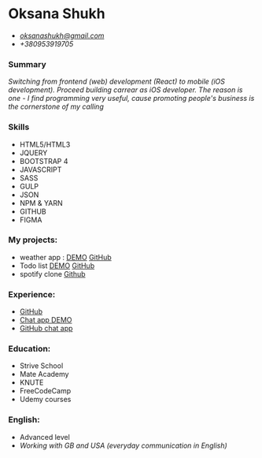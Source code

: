 # Oksana Shukh
* *oksanashukh@gmail.com*
* *+380953919705*

### Summary
*Switching from frontend (web) development (React) to mobile (iOS development). Proceed building carrear as iOS developer. The reason is one - I find programming very useful, cause promoting people's business is the cornerstone of my calling*

### Skills
* HTML5/HTML3   
* JQUERY
* BOOTSTRAP 4
* JAVASCRIPT
* SASS
* GULP
* JSON
* NPM & YARN
* GITHUB
* FIGMA


### My projects:
- weather app : 
[DEMO](https://oksanacoder.github.io/weather-react-app/) 
[GitHub](https://github.com/OksanaCoder/weather-react-app)
- Todo list
[DEMO](https://oksanacoder.github.io/todo-react-hooks/)
[GitHub](https://github.com/OksanaCoder/todo-react-hooks)
- spotify clone
[Github](https://github.com/OksanaCoder/spotify-react-redux)

### Experience:
- [GitHub](https://github.com/OksanaCoder/moohii)
- [Chat app DEMO](https://oksanacoder.github.io/linkedIn-chat-react-socket/)
- [GitHub chat app](https://github.com/OksanaCoder/linkedIn-chat-react-socket)

### Education: 
- Strive School
- Mate Academy
- KNUTE
- FreeCodeCamp
- Udemy courses 

### English:
* Advanced level 
* *Working with GB and USA (everyday communication in English)*